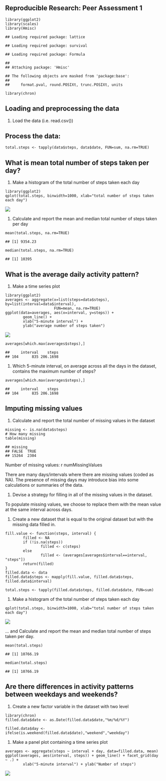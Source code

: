 Reproducible Research: Peer Assessment 1
----------------------------------------

    library(ggplot2)
    library(scales)
    library(Hmisc)

    ## Loading required package: lattice

    ## Loading required package: survival

    ## Loading required package: Formula

    ## 
    ## Attaching package: 'Hmisc'

    ## The following objects are masked from 'package:base':
    ## 
    ##     format.pval, round.POSIXt, trunc.POSIXt, units

    library(chron)

Loading and preprocessing the data
----------------------------------

1.  Load the data (i.e. read.csv())

Process the data:
-----------------

    total.steps <- tapply(data$steps, data$date, FUN=sum, na.rm=TRUE)

What is mean total number of steps taken per day?
-------------------------------------------------

1.  Make a histogram of the total number of steps taken each day

<!-- -->

    library(ggplot2)
    qplot(total.steps, binwidth=1000, xlab="total number of steps taken each day")

![](pa1.template_files/figure-markdown_strict/unnamed-chunk-3-1.png)

1.  Calculate and report the mean and median total number of steps taken
    per day

<!-- -->

    mean(total.steps, na.rm=TRUE)

    ## [1] 9354.23

    median(total.steps, na.rm=TRUE)

    ## [1] 10395

What is the average daily activity pattern?
-------------------------------------------

1.  Make a time series plot

<!-- -->

    library(ggplot2)
    averages <- aggregate(x=list(steps=data$steps), by=list(interval=data$interval),
                          FUN=mean, na.rm=TRUE)
    ggplot(data=averages, aes(x=interval, y=steps)) +
            geom_line() +
            xlab("5-minute interval") +
            ylab("average number of steps taken")

![](pa1.template_files/figure-markdown_strict/unnamed-chunk-5-1.png)

    averages[which.max(averages$steps),] 

    ##     interval    steps
    ## 104      835 206.1698

1.  Which 5-minute interval, on average across all the days in the
    dataset, contains the maximum number of steps?

<!-- -->

    averages[which.max(averages$steps),]

    ##     interval    steps
    ## 104      835 206.1698

Imputing missing values
-----------------------

1.  Calculate and report the total number of missing values in the
    dataset

<!-- -->

    missing <- is.na(data$steps)
    # How many missing
    table(missing)

    ## missing
    ## FALSE  TRUE 
    ## 15264  2304

Number of missing values: r numMissingValues

There are many days/intervals where there are missing values (coded as
NA). The presence of missing days may introduce bias into some
calculations or summaries of the data.

1.  Devise a strategy for filling in all of the missing values in
    the dataset.

To populate missing values, we choose to replace them with the mean
value at the same interval across days.

1.  Create a new dataset that is equal to the original dataset but with
    the missing data filled in.

<!-- -->

    fill.value <- function(steps, interval) {
            filled <- NA
            if (!is.na(steps))
                    filled <- c(steps)
            else
                    filled <- (averages[averages$interval==interval, "steps"])
            return(filled)
    }
    filled.data <- data
    filled.data$steps <- mapply(fill.value, filled.data$steps, filled.data$interval)

    total.steps <- tapply(filled.data$steps, filled.data$date, FUN=sum)

1.  Make a histogram of the total number of steps taken each day

<!-- -->

    qplot(total.steps, binwidth=1000, xlab="total number of steps taken each day")

![](pa1.template_files/figure-markdown_strict/unnamed-chunk-9-1.png)

... and Calculate and report the mean and median total number of steps
taken per day.

    mean(total.steps)

    ## [1] 10766.19

    median(total.steps)

    ## [1] 10766.19

Are there differences in activity patterns between weekdays and weekends?
-------------------------------------------------------------------------

1.  Create a new factor variable in the dataset with two level

<!-- -->

    library(chron)
    filled.data$date <- as.Date(filled.data$date,"%m/%d/%Y")

    filled.data$day <- ifelse(is.weekend(filled.data$date),"weekend","weekday")

1.  Make a panel plot containing a time series plot

<!-- -->

    averages <- aggregate(steps ~ interval + day, data=filled.data, mean)
    ggplot(averages, aes(interval, steps)) + geom_line() + facet_grid(day ~ .) +
            xlab("5-minute interval") + ylab("Number of steps")

![](pa1.template_files/figure-markdown_strict/unnamed-chunk-12-1.png)
